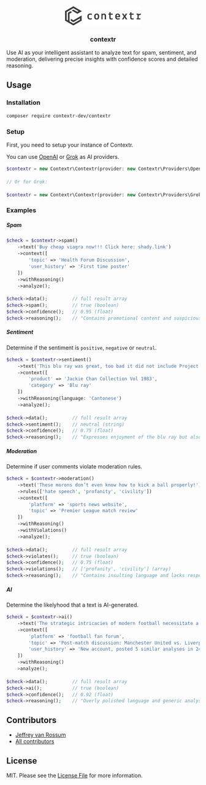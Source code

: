 <div align="center">
    <picture>
    <source
    srcset="./art/logo-light.svg"
    media="(prefers-color-scheme: dark)"
    height="50"
    />
    <img
    src="./art/logo-dark.svg"
    alt="contextr logo"
    height="50"
    />
    </picture>

  <h3 align="center">contextr</h3>
</div>

Use AI as your intelligent assistant to analyze text for spam, sentiment, and moderation, delivering precise insights with confidence scores and detailed reasoning.

## Usage

### Installation

```bash
composer require contextr-dev/contextr
```

### Setup

First, you need to setup your instance of Contextr.

You can use [OpenAI](http://platform.openai.com/) or [Grok](https://x.ai/api) as AI providers.

```php
$contextr = new Contextr\Contextr(provider: new Contextr\Providers\OpenAi(apiKey: 'API_KEY'));

// Or for Grok:

$contextr = new Contextr\Contextr(provider: new Contextr\Providers\Grok(apiKey: 'API_KEY'));
```

### Examples

##### Spam

```php
$check = $contextr->spam()
    ->text('Buy cheap viagra now!!! Click here: shady.link')
    ->context([
        'topic' => 'Health Forum Discussion',
        'user_history' => 'First time poster'
    ])
    ->withReasoning()
    ->analyze();

$check->data();         // full result array
$check->spam();         // true (boolean)
$check->confidence();   // 0.95 (float)
$check->reasoning();    // "Contains promotional content and suspicious link"
```

##### Sentiment

Determine if the sentiment is `positive`, `negative` or `neutral`.

```php
$check = $contextr->sentiment()
    ->text('This blu ray was great, too bad it did not include Project A.')
    ->context([
        'product' => 'Jackie Chan Collection Vol 1983',
        'category' => 'Blu ray'
    ])
    ->withReasoning(language: 'Cantonese')
    ->analyze();

$check->data();         // full result array
$check->sentiment();    // neutral (string)
$check->confidence();   // 0.75 (float)
$check->reasoning();    // "Expresses enjoyment of the blu ray but also disappointment about the absence of a specific content." (string)
```

##### Moderation

Determine if user comments violate moderation rules.

```php
$check = $contextr->moderation()
    ->text('These morons don’t even know how to kick a ball properly!')
    ->rules(['hate speech', 'profanity', 'civility'])
    ->context([
        'platform' => 'sports news website',
        'topic' => 'Premier League match review'
    ])
    ->withReasoning()
    ->withViolations()
    ->analyze();

$check->data();         // full result array
$check->violates();     // true (boolean)
$check->confidence();   // 0.75 (float)
$check->violations();   // ['profanity', 'civility'] (array)
$check->reasoning();    // "Contains insulting language and lacks respectful tone"
```

##### AI

Determine the likelyhood that a text is AI-generated.

```php
$check = $contextr->ai()
    ->text('The strategic intricacies of modern football necessitate a comprehensive understanding of player positioning, tactical adaptability, and cohesive team synergy to achieve superior performance outcomes.')
    ->context([
        'platform' => 'football fan forum',
        'topic' => 'Post-match discussion: Manchester United vs. Liverpool',
        'user_history' => 'New account, posted 5 similar analyses in 24 hours'
    ])
    ->withReasoning()
    >analyze();

$check->data();         // full result array
$check->ai();           // true (boolean)
$check->confidence();   // 0.92 (float)
$check->reasoning();    // "Overly polished language and generic analysis typical of AI-generated text, especially given the user's pattern of similar posts."
```

## Contributors
* [Jeffrey van Rossum](https://github.com/jeffreyvr)
* [All contributors](https://github.com/contextr-dev/contextr/graphs/contributors)

## License
MIT. Please see the [License File](/LICENSE) for more information.

